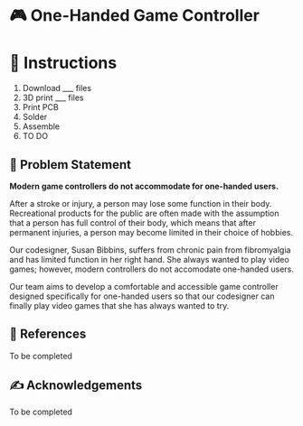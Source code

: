 # :video_game: **One-Handed Game Controller**

# :memo: **Instructions**
1. Download ___ files
2. 3D print ___ files
4. Print PCB
5. Solder
6. Assemble
7. TO DO

## :mag_right: Problem Statement
**Modern game controllers do not accommodate for one-handed users.**

After a stroke or injury, a person may lose some function in their body. Recreational products for the public are often made with the assumption that a person has full control of their body, which means that after permanent injuries, a person may become limited in their choice of hobbies.

Our codesigner, Susan Bibbins, suffers from chronic pain from fibromyalgia and has limited function in her right hand. She always wanted to play video games; however, modern controllers do not accomodate one-handed users.

Our team aims to develop a comfortable and accessible game controller designed specifically for one-handed users so that our codesigner can finally play video games that she has always wanted to try.

## 🔗 References
To be completed

## ✍️ Acknowledgements
To be completed
